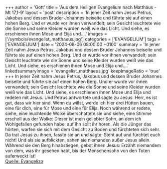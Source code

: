 +++
author = 'Gott'
title = 'Aus dem Heiligen Evangelium nach Matthäus - Mt 17,1-9'
layout = 'post'
description = 'In jener Zeit nahm Jesus Petrus, Jakobus und dessen Bruder Johannes beiseite und führte sie auf einen hohen Berg. Und er wurde vor ihnen verwandelt; sein Gesicht leuchtete wie die Sonne und seine Kleider wurden weiß wie das Licht. Und siehe, es erschienen ihnen Mose und Elija und....'
images = ['/symbols/evangelist_matthaeus.jpg']
categories = ['EVANGELIUM']
tags = ['EVANGELIUM']
date = '2024-08-06 08:00:00 +0100'
summary = 'In jener Zeit nahm Jesus Petrus, Jakobus und dessen Bruder Johannes beiseite und führte sie auf einen hohen Berg. Und er wurde vor ihnen verwandelt; sein Gesicht leuchtete wie die Sonne und seine Kleider wurden weiß wie das Licht. Und siehe, es erschienen ihnen Mose und Elija und....'
linkedsummaryImage = 'evangelist_matthaeus.jpg'
keepImageRatio = 'true'
+++
In jener Zeit nahm Jesus Petrus, Jakobus und dessen Bruder Johannes beiseite und führte sie auf einen hohen Berg.
Und er wurde vor ihnen verwandelt; sein Gesicht leuchtete wie die Sonne und seine Kleider wurden weiß wie das Licht.
Und siehe, es erschienen ihnen Mose und Elija und redeten mit Jesus.<!--more-->
Und Petrus antwortete und sagte zu Jesus: Herr, es ist gut, dass wir hier sind. Wenn du willst, werde ich hier drei Hütten bauen, eine für dich, eine für Mose und eine für Elija.
Noch während er redete, siehe, eine leuchtende Wolke überschattete sie und siehe, eine Stimme erscholl aus der Wolke: Dieser ist mein geliebter Sohn, an dem ich Wohlgefallen gefunden habe; auf ihn sollt ihr hören.
Als die Jünger das hörten, warfen sie sich mit dem Gesicht zu Boden und fürchteten sich sehr.
Da trat Jesus zu ihnen, fasste sie an und sagte: Steht auf und fürchtet euch nicht!
Und als sie aufblickten, sahen sie niemanden außer Jesus allein.
Während sie den Berg hinabstiegen, gebot ihnen Jesus: Erzählt niemandem von dem, was ihr gesehen habt, bis der Menschensohn von den Toten auferweckt ist!<br> [Quelle: Evangelizo](https://evangeliumtagfuertag.org/DE/gospel)